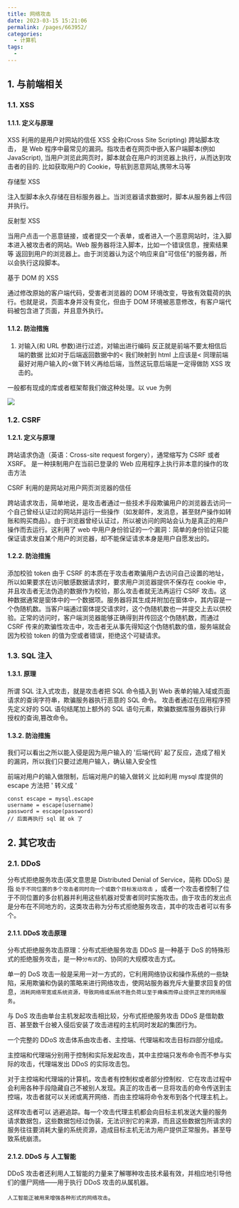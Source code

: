 ```yaml
---
title: 网络攻击
date: 2023-03-15 15:21:06
permalink: /pages/663952/
categories:
  - 计算机
tags:
  -
---
```


## 1. 与前端相关

### 1.1. XSS

#### 1.1.1. 定义与原理

XSS 利用的是用户对网站的信任
XSS 全称(Cross Site Scripting) 跨站脚本攻击， 是 Web 程序中最常见的漏洞。指攻击者在网页中嵌入客户端脚本(例如 JavaScript), 当用户浏览此网页时，脚本就会在用户的浏览器上执行，从而达到攻击者的目的. 比如获取用户的 Cookie，导航到恶意网站,携带木马等

存储型 XSS

注入型脚本永久存储在目标服务器上。当浏览器请求数据时，脚本从服务器上传回并执行。

反射型 XSS

当用户点击一个恶意链接，或者提交一个表单，或者进入一个恶意网站时，注入脚本进入被攻击者的网站。Web 服务器将注入脚本，比如一个错误信息，搜索结果等 返回到用户的浏览器上。由于浏览器认为这个响应来自"可信任"的服务器，所以会执行这段脚本。

基于 DOM 的 XSS

通过修改原始的客户端代码，受害者浏览器的 DOM 环境改变，导致有效载荷的执行。也就是说，页面本身并没有变化，但由于 DOM 环境被恶意修改，有客户端代码被包含进了页面，并且意外执行。

#### 1.1.2. 防治措施

1. 对输入(和 URL 参数)进行过滤，对输出进行编码
   反正就是前端不要太相信后端的数据 比如对于后端返回数据中的< 我们映射到 html 上应该是&lt;
   同理前端最好对用户输入的<做下转义再给后端，当然这玩意后端是一定得做防 XSS 攻击的。

一般都有现成的库或者框架帮我们做这种处理。以 vue 为例

![](https://raw.gitmirror.com/GanChuanYin/picture/main/blog/20230509231420.png)

### 1.2. CSRF

#### 1.2.1. 定义与原理

跨站请求伪造（英语：Cross-site request forgery），通常缩写为 CSRF 或者 XSRF。 是一种挟制用户在当前已登录的 Web 应用程序上执行非本意的操作的攻击方法

CSRF 利用的是网站对用户网页浏览器的信任

跨站请求攻击，简单地说，是攻击者通过一些技术手段欺骗用户的浏览器去访问一个自己曾经认证过的网站并运行一些操作（如发邮件，发消息，甚至财产操作如转账和购买商品）。由于浏览器曾经认证过，所以被访问的网站会认为是真正的用户操作而去运行。这利用了 web 中用户身份验证的一个漏洞：简单的身份验证只能保证请求发自某个用户的浏览器，却不能保证请求本身是用户自愿发出的。

#### 1.2.2. 防治措施

添加校验 token
由于 CSRF 的本质在于攻击者欺骗用户去访问自己设置的地址，所以如果要求在访问敏感数据请求时，要求用户浏览器提供不保存在 cookie 中，并且攻击者无法伪造的数据作为校验，那么攻击者就无法再运行 CSRF 攻击。这种数据通常是窗体中的一个数据项。服务器将其生成并附加在窗体中，其内容是一个伪随机数。当客户端通过窗体提交请求时，这个伪随机数也一并提交上去以供校验。正常的访问时，客户端浏览器能够正确得到并传回这个伪随机数，而通过 CSRF 传来的欺骗性攻击中，攻击者无从事先得知这个伪随机数的值，服务端就会因为校验 token 的值为空或者错误，拒绝这个可疑请求。

### 1.3. SQL 注入

#### 1.3.1. 原理

所谓 SQL 注入式攻击，就是攻击者把 SQL 命令插入到 Web 表单的输入域或页面请求的查询字符串，欺骗服务器执行恶意的 SQL 命令。 攻击者通过在应用程序预先定义好的 SQL 语句结尾加上额外的 SQL 语句元素，欺骗数据库服务器执行非授权的查询,篡改命令。

#### 1.3.2. 防治措施

我们可以看出之所以能入侵是因为用户输入的 '后端代码' 起了反应，造成了相关的漏洞，所以我们只要过滤用户输入，确认输入安全性

前端对用户的输入做限制，后端对用户的输入做转义 比如利用 mysql 库提供的 escape 方法把 ' 转义成 \'

```shell
const escape = mysql.escape
username = escape(username)
password = escape(password)
// 后面再执行 sql 就 ok 了
```

## 2. 其它攻击

### 2.1. DDoS

分布式拒绝服务攻击(英文意思是 Distributed Denial of Service，简称 DDoS) 是指 `处于不同位置的多个攻击者同时向一个或数个目标发动攻击` ，或者一个攻击者控制了位于不同位置的多台机器并利用这些机器对受害者同时实施攻击。由于攻击的发出点是分布在不同地方的，这类攻击称为分布式拒绝服务攻击，其中的攻击者可以有多个。

#### 2.1.1. DDoS 攻击原理

分布式拒绝服务攻击原理：分布式拒绝服务攻击 DDoS 是一种基于 DoS 的特殊形式的拒绝服务攻击，是一种`分布式`的、协同的大规模攻击方式。

单一的 DoS 攻击一般是采用一对一方式的，它利用网络协议和操作系统的一些缺陷，采用欺骗和伪装的策略来进行网络攻击，使网站服务器充斥大量要求回复的信息，`消耗网络带宽或系统资源，导致网络或系统不胜负荷以至于瘫痪而停止提供正常的网络服务`。

与 DoS 攻击由单台主机发起攻击相比较，分布式拒绝服务攻击 DDoS 是借助数百、甚至数千台被入侵后安装了攻击进程的主机同时发起的集团行为。

一个完整的 DDoS 攻击体系由攻击者、主控端、代理端和攻击目标四部分组成。

主控端和代理端分别用于控制和实际发起攻击，其中主控端只发布命令而不参与实际的攻击，代理端发出 DDoS 的实际攻击包。

对于主控端和代理端的计算机，攻击者有控制权或者部分控制权．它在攻击过程中会利用各种手段隐藏自己不被别人发现。真正的攻击者一旦将攻击的命令传送到主控端，攻击者就可以关闭或离开网络．而由主控端将命令发布到各个代理主机上。

这样攻击者可以 逃避追踪。每一个攻击代理主机都会向目标主机发送大量的服务请求数据包，这些数据包经过伪装，无法识别它的来源，而且这些数据包所请求的服务往往要消耗大量的系统资源，造成目标主机无法为用户提供正常服务。甚至导致系统崩溃。

#### 2.1.2. DDoS 与 人工智能

DDoS 攻击者还利用人工智能的力量来了解哪种攻击技术最有效，并相应地引导他们的僵尸网络——用于执行 DDoS 攻击的从属机器。

`人工智能正被用来增强各种形式的网络攻击`。

